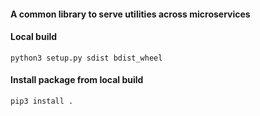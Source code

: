 #### A common library to serve utilities across microservices

#### Local build
```python3 setup.py sdist bdist_wheel```

#### Install package from local build
```pip3 install .```
